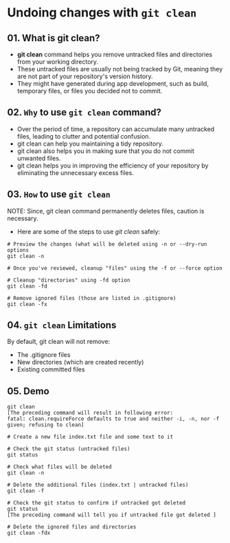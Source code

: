 # Undoing changes with `git clean`

## 01. What is git clean?

- **git clean** command helps you remove untracked files and directories from your working directory.
- These untracked files are usually not being tracked by Git, meaning they are not part of your repository's version history.
- They might have generated during app development, such as build, temporary files, or files you decided not to commit.

## 02. `Why` to use `git clean` command?

- Over the period of time, a repository can accumulate many untracked files, leading to clutter and potential confusion.
- git clean can help you maintaining a tidy repository.
- git clean also helps you in making sure that you do not commit unwanted files.
- git clean helps you in improving the efficiency of your repository by eliminating the unnecessary excess files.

## 03. `How` to use `git clean`

NOTE: Since, git clean command permanently deletes files, caution is necessary.

- Here are some of the steps to use _git clean_ safely:

```
# Preview the changes (what will be deleted using -n or --dry-run options
git clean -n

# Once you've reviewed, cleanup "files" using the -f or --force option

# Cleanup "directories" using -fd option
git clean -fd

# Remove ignored files (those are listed in .gitignore)
git clean -fx
```

## 04. `git clean` Limitations

By default, git clean will not remove:

- The .gitignore files
- New directories (which are created recently)
- Existing committed files

## 05. Demo

```
git clean
[The preceding command will result in following error:
fatal: clean.requireForce defaults to true and neither -i, -n, nor -f given; refusing to clean]

# Create a new file index.txt file and some text to it

# Check the git status (untracked files)
git status

# Check what files will be deleted
git clean -n

# Delete the additional files (index.txt | untracked files)
git clean -f

# Check the git status to confirm if untracked got deleted
git status
[The preceding command will tell you if untracked file got deleted ]

# Delete the ignored files and directories
git clean -fdx
```
